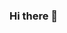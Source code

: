 ### Hi there 👋

<!--
**vishaljattan/vishaljattan** is a ✨ _special_ ✨ repository because its `README.md` (this file) appears on your GitHub profile.

Here are some ideas to get you started:

- 🔭 I’m currently working on my [website]  (vishaljattan.github.io)
                                                                     ![computer image](https://freepngimg.com/thumb/computer_pc/8-2-computer-pc-png-images.png)
- 🌱 I’m currently learning Cyber Security 

- 🤔 I’m looking for help with OSCP

- 📫 How to reach me: you can contact me through email : vishaljattan007@gmail.com or my [linkedin] (https://www.linkedin.com/in/vishal-jattan-111210211) or [instagram] (https://instagram.com/vishal_jattan_/) 
-->
